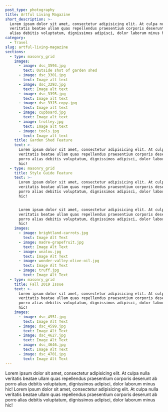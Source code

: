 ```yaml
---
post_type: photography
title: Artful Living Magazine
short_description: >-
  Lorem ipsum dolor sit amet, consectetur adipisicing elit. At culpa nulla
  veritatis beatae ullam quas repellendus praesentium corporis deserunt ab porro
  alias debitis voluptatum, dignissimos adipisci, dolor laborum minus hic!
category:
  - Travel
slug: artful-living-magazine
sections:
  - type: masonry_grid
    images:
      - image: dsc_3594.jpg
        text: Outside shot of garden shed
      - image: dsc_3301.jpg
        text: Image alt text
      - image: dsc_3293.jpg
        text: Image alt text
      - image: dsc_3395.jpg
        text: Image alt text
      - image: dsc_3315-copy.jpg
        text: Image alt text
      - image: cupboard.jpg
        text: Image alt text
      - image: trolley.jpg
        text: Image alt text
      - image: tools.jpg
        text: Image alt text
    title: Garden Shed Feature
    text: >-
      Lorem ipsum dolor sit amet, consectetur adipisicing elit. At culpa nulla
      veritatis beatae ullam quas repellendus praesentium corporis deserunt ab
      porro alias debitis voluptatum, dignissimos adipisci, dolor laborum minus
      hic!
  - type: masonry_grid
    title: Style Guide Feature
    text: >-
      Lorem ipsum dolor sit amet, consectetur adipisicing elit. At culpa nulla
      veritatis beatae ullam quas repellendus praesentium corporis deserunt ab
      porro alias debitis voluptatum, dignissimos adipisci, dolor laborum minus
      hic!


      Lorem ipsum dolor sit amet, consectetur adipisicing elit. At culpa nulla
      veritatis beatae ullam quas repellendus praesentium corporis deserunt ab
      porro alias debitis voluptatum, dignissimos adipisci, dolor laborum minus
      hic!
    images:
      - image: brightland-carrots.jpg
        text: Image Alt Text
      - image: madre-grapefruit.jpg
        text: Image Alt Text
      - image: unalou.jpg
        text: Image Alt Text
      - image: wonder-valley-olive-oil.jpg
        text: Image Alt Text
      - image: truff.jpg
        text: Image Alt Text
  - type: masonry_grid
    title: Fall 2019 Issue
    text: >-
      Lorem ipsum dolor sit amet, consectetur adipisicing elit. At culpa nulla
      veritatis beatae ullam quas repellendus praesentium corporis deserunt ab
      porro alias debitis voluptatum, dignissimos adipisci, dolor laborum minus
      hic!
    images:
      - image: dsc_4551.jpg
        text: Image Alt Text
      - image: dsc_4599.jpg
        text: Image Alt Text
      - image: dsc_4627.jpg
        text: Image Alt Text
      - image: dsc_4646.jpg
        text: Image Alt Text
      - image: dsc_4701.jpg
        text: Image Alt Text
---
```

Lorem ipsum dolor sit amet, consectetur adipisicing elit. At culpa nulla veritatis beatae ullam quas repellendus praesentium corporis deserunt ab porro alias debitis voluptatum, dignissimos adipisci, dolor laborum minus hic! Lorem ipsum dolor sit amet, consectetur adipisicing elit. At culpa nulla veritatis beatae ullam quas repellendus praesentium corporis deserunt ab porro alias debitis voluptatum, dignissimos adipisci, dolor laborum minus hic!